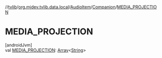 //[tvlib](../../../../index.md)/[org.mjdev.tvlib.data.local](../../index.md)/[AudioItem](../index.md)/[Companion](index.md)/[MEDIA_PROJECTION](-m-e-d-i-a_-p-r-o-j-e-c-t-i-o-n.md)

# MEDIA_PROJECTION

[androidJvm]\
val [MEDIA_PROJECTION](-m-e-d-i-a_-p-r-o-j-e-c-t-i-o-n.md): [Array](https://kotlinlang.org/api/latest/jvm/stdlib/kotlin/-array/index.html)&lt;[String](https://kotlinlang.org/api/latest/jvm/stdlib/kotlin/-string/index.html)&gt;
